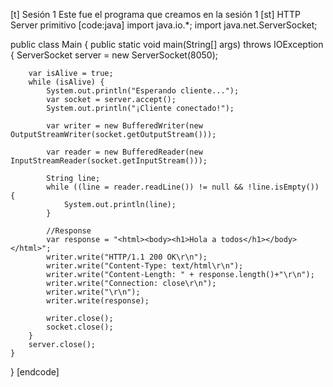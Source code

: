 [t] Sesión 1
Este fue el programa que creamos en la sesión 1
[st] HTTP Server primitivo
[code:java]
import java.io.*;
import java.net.ServerSocket;

public class Main {
    public static void main(String[] args) throws IOException {
        ServerSocket server = new ServerSocket(8050);

        var isAlive = true;
        while (isAlive) {
            System.out.println("Esperando cliente...");
            var socket = server.accept();
            System.out.println("¡Cliente conectado!");

            var writer = new BufferedWriter(new OutputStreamWriter(socket.getOutputStream()));

            var reader = new BufferedReader(new InputStreamReader(socket.getInputStream()));

            String line;
            while ((line = reader.readLine()) != null && !line.isEmpty()) {
                System.out.println(line);
            }

            //Response
            var response = "<html><body><h1>Hola a todos</h1></body></html>";
            writer.write("HTTP/1.1 200 OK\r\n");
            writer.write("Content-Type: text/html\r\n");
            writer.write("Content-Length: " + response.length()+"\r\n");
            writer.write("Connection: close\r\n");
            writer.write("\r\n");
            writer.write(response);

            writer.close();
            socket.close();
        }
        server.close();
    }
}
[endcode]